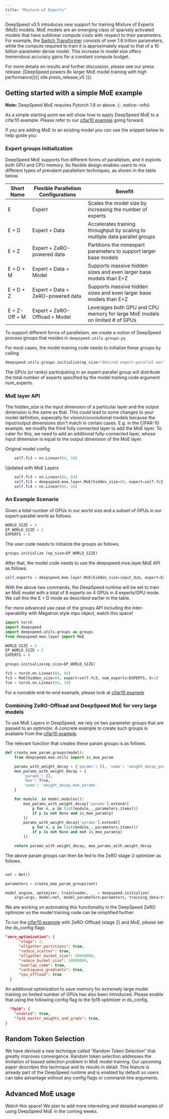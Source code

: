 ```yaml
---
title: "Mixture of Experts"
---
```


DeepSpeed v0.5 introduces new support for training Mixture of Experts (MoE) models. MoE models are an emerging class of sparsely activated models that have sublinear compute costs with respect to their parameters. For example, the [Switch Transformer](https://arxiv.org/abs/2101.03961) consists of over 1.6 trillion parameters, while the compute required to train it is approximately equal to that of a 10 billion-parameter dense model. This increase in model size offers tremendous accuracy gains for a constant compute budget.

For more details on results and further discussion, please see our press release: [DeepSpeed powers 8x larger MoE model training with high performance]({{ site.press_release_v5 }}).

## Getting started with a simple MoE example

**Note:** DeepSpeed MoE requires Pytorch 1.8 or above.
{: .notice--info}

As a simple starting point we will show how to apply DeepSpeed MoE to a cifar10 example. Please refer to
our [cifar10 example](https://github.com/microsoft/DeepSpeedExamples/tree/master/cifar) going forward.

If you are adding MoE to an existing model you can use the snippet below to help guide you:


### Expert groups initialization

DeepSpeed MoE supports five different forms of parallelism, and it exploits both GPU and CPU memory. Its flexible design enables users to mix different types of prevalent parallelism techniques, as shown in the table below.

| Short Name       | Flexible Parallelism Configurations | Benefit                                                                     |
| ---------------- | ------------------------------------| --------------------------------------------------------------------------- |
| E                | Expert                              | Scales the model size by increasing the number of experts                   |
| E + D            | Expert + Data                       | Accelerates training throughput by scaling to multiple data parallel groups |
| E + Z            | Expert + ZeRO-powered data          | Partitions the nonexpert parameters to support larger base models           |
| E + D + M        | Expert + Data + Model               | Supports massive hidden sizes and even larger base models than E+Z          |
| E + D + Z        | Expert + Data + ZeRO-powered data   | Supports massive hidden sizes and even larger base models than E+Z          |
| E + Z-Off + M    | Expert + ZeRO-Offload + Model       | Leverages both GPU and CPU memory for large MoE models on limited # of GPUs |

To support different forms of parallelism, we create a notion of DeepSpeed process groups that resides in ```deepspeed.utils.groups.py```

For most cases, the model training code needs to initialize these groups by calling
```python
deepspeed.utils.groups.initialize(ep_size="desired expert-parallel world size")
```

The GPUs (or ranks) participating in an expert-parallel group will distribute the total number of experts specified by the model training code argument num_experts.

### MoE layer API

The hidden_size is the input dimension of a particular layer and the output dimension is the same as that. This could lead to some changes to your model definition, especially for vision/convolutional models because the input/output dimensions don't match in certain cases. E.g. in the CIFAR-10 example, we modify the third fully connected layer to add the MoE layer. To cater for this, we need to add an additional fully-connected layer, whose input dimension is equal to the output dimension of the MoE layer.

Original model config

```python
    self.fc3 = nn.Linear(84, 10)
```

Updated with MoE Layers

```python
    self.fc3 = nn.Linear(84, 84)
    self.fc3 = deepspeed.moe.layer.MoE(hidden_size=84, expert=self.fc3, num_experts=args.num_experts, ...)
    self.fc4 = nn.Linear(84, 10)
```

### An Example Scenario

Given a total number of GPUs in our world size and a subset of GPUs in our expert-parallel world as follows.

```python
WORLD_SIZE = 4
EP_WORLD_SIZE = 2
EXPERTS = 8
```

The user code needs to initialize the groups as follows.

```python
groups.initialize (ep_size=EP_WORLD_SIZE)
```

After that, the model code needs to use the deepspeed.moe.layer.MoE API as follows.

```python
self.experts = deepspeed.moe.layer.MoE(hidden_size=input_dim, expert=ExpertModule(), num_experts=EXPERTS)
```
With the above two commands, the DeepSpeed runtime will be set to train an MoE model with a total of 8 experts on 4 GPUs in 4 experts/GPU mode. We call this the E + D mode as described earlier in the table.

For more advanced use case of the groups API including the inter-operability with Megatron style mpu object, watch this space!


```python
import torch
import deepspeed
import deepspeed.utils.groups as groups
from deepspeed.moe.layer import MoE

WORLD_SIZE = 4
EP_WORLD_SIZE = 2
EXPERTS = 8

groups.initialize(ep_size=EP_WORLD_SIZE)

fc3 = torch.nn.Linear(84, 84)
fc3 = MoE(hidden_size=84, expert=self.fc3, num_experts=EXPERTS, k=1)
fc4 = torch.nn.Linear(84, 10)

```

For a runnable end-to-end example, please look at [cifar10 example](https://github.com/microsoft/DeepSpeedExamples/tree/master/cifar)

### Combining ZeRO-Offload and DeepSpeed MoE for very large models

To use MoE Layers in DeepSpeed, we rely on two parameter groups that are passed to an optimizer. A concrete example to create such groups is available from the [cifar10 example](https://github.com/microsoft/DeepSpeedExamples/tree/master/cifar).

The relevant function that creates these param groups is as follows.

```python
def create_moe_param_groups(model):
    from deepspeed.moe.utils import is_moe_param

    params_with_weight_decay = {'params': [], 'name': 'weight_decay_params'}
    moe_params_with_weight_decay = {
        'params': [],
        'moe': True,
        'name': 'weight_decay_moe_params'
    }

    for module_ in model.modules():
        moe_params_with_weight_decay['params'].extend([
            p for n, p in list(module_._parameters.items())
            if p is not None and is_moe_param(p)
        ])
        params_with_weight_decay['params'].extend([
            p for n, p in list(module_._parameters.items())
            if p is not None and not is_moe_param(p)
        ])

    return params_with_weight_decay, moe_params_with_weight_decay
```

The above param groups can then be fed to the ZeRO stage-2 optimizer as follows.

```python

net = Net()

parameters = create_moe_param_groups(net)

model_engine, optimizer, trainloader, __ = deepspeed.initialize(
    args=args, model=net, model_parameters=parameters, training_data=trainset)
```

We are working on automating this functionality in the DeepSpeed ZeRO optimizer so the model training code can be simplified further.

To run the [cifar10 example](https://github.com/microsoft/DeepSpeedExamples/tree/master/cifar) with ZeRO-Offload (stage 2) and MoE, please set the ds_config flags

```json
"zero_optimization": {
      "stage": 2,
      "allgather_partitions": true,
      "reduce_scatter": true,
      "allgather_bucket_size": 50000000,
      "reduce_bucket_size": 50000000,
      "overlap_comm": true,
      "contiguous_gradients": true,
      "cpu_offload": true
  }
```

An additional optimization to save memory for extremely large model training on limited number of GPUs has also been introduced. Please enable that using the following config flag to the fp16 optimizer in ds_config.

  ```json
    "fp16": {
      "enabled": true,
      "fp16_master_weights_and_grads": true,
  }
  ```

<!--


hidden_size (int): the hidden dimension of the model.
expert (torch.nn.Module): the torch module that defines the expert (e.g., MLP, torch.linear).
num_experts (int, optional): default=1, the total number of experts per layer.
k (int, optional): default=1, top-k gating value, only supports k=1 or k=2.
output_dropout_prob (float, optional): default=0.5, output dropout probability.
capacity_factor (float, optional): default=1.0, the capacity of the expert at training time.
eval_capacity_factor (float, optional): default=1.0, the capacity of the expert at eval time.
min_capacity (int, optional): default=4, min number of tokens per expert.
noisy_gate_policy (str, optional): default=None, noisy gate policy, valid options are 'Jitter', 'RSample' or 'None'.
-->




## Random Token Selection

We have devised a new technique called “Random Token Selection” that greatly improves convergence. Random token selection addresses the limitation of biased selection problem in MoE model training. Our upcoming paper describes this technique and its results in detail. This feature is already part of the DeepSpeed runtime and is enabled by default so users can take advantage without any config flags or command-line arguments.

## Advanced MoE usage

Watch this space! We plan to add more interesting and detailed examples of using DeepSpeed MoE in the coming weeks.
